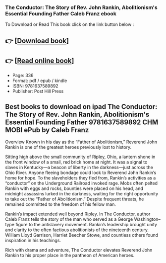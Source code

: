 ### The Conductor: The Story of Rev. John Rankin, Abolitionism's Essential Founding Father Caleb Franz ebook

To Download or Read This book click on the link button below :

## 👉  [**[Download book](http://ebooksharez.info/download.php?group=book&from=github.com&id=718512&lnk=1065 "Download book")**]

## 👉  [**[Read online book](http://ebooksharez.info/download.php?group=book&from=github.com&id=718512&lnk=1065 "Read online book")**]


* Page: 336
* Format: pdf / epub / kindle
* ISBN: 9781637589892
* Publisher: Post Hill Press



## Best books to download on ipad The Conductor: The Story of Rev. John Rankin, Abolitionism's Essential Founding Father 9781637589892 CHM MOBI ePub by Caleb Franz


Overview
Known in his day as the “Father of Abolitionism,” Reverend John Rankin is one of the greatest heroes previously lost to history.
 
 Sitting high above the small community of Ripley, Ohio, a lantern shone in the front window of a small, red brick home at night. It was a signal to slaves in Kentucky—a beacon of liberty in the darkness—just across the Ohio River. Anyone fleeing bondage could look to Reverend John Rankin’s home for hope. To the slaveholders they fled from, Rankin’s activities as a “conductor” on the Underground Railroad invoked rage. Mobs often pelted Rankin with eggs and rocks, bounties were placed on his head, and midnight assassins lurked in the darkness, waiting for the right opportunity to take out the “Father of Abolitionism.” Despite frequent threats, he remained committed to the freedom of his fellow man.
 
 Rankin’s impact extended well beyond Ripley. In The Conductor, author Caleb Franz tells the story of the man who served as a George Washington–type figure to the antislavery movement. Rankin’s leadership brought unity and clarity to the often factious abolitionists of the nineteenth century. William Lloyd Garrison, Harriet Beecher Stowe, and countless others found inspiration in his teachings.
 
 Rich with drama and adventure, The Conductor elevates Reverend John Rankin to his proper place in the pantheon of American heroes.



